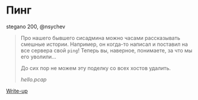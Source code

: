 # Пинг

stegano 200, @nsychev

> Про нашего бывшего сисадмина можно часами рассказывать смешные истории. Например, он когда-то написал и поставил на все сервера свой `ping`! Теперь вы, наверное, понимаете, за что мы его уволили…
>
> До сих пор не можем эту поделку со всех хостов удалить.
> 
> *hello.pcap*

[Write-up](WRITEUP.md)
